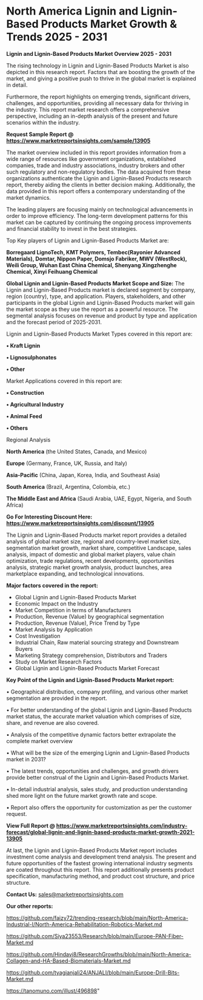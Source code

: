  # North America Lignin and Lignin-Based Products Market Growth & Trends 2025 - 2031

<Strong> Lignin and Lignin-Based Products Market Overview 2025 - 2031</strong>

The rising technology in Lignin and Lignin-Based Products Market is also depicted in this research report. Factors that are boosting the growth of the market, and giving a positive push to thrive in the global market is explained in detail.

Furthermore, the report highlights on emerging trends, significant drivers, challenges, and opportunities, providing all necessary data for thriving in the industry. This report market research offers a comprehensive perspective, including an in-depth analysis of the present and future scenarios within the industry.

<strong>Request Sample Report @ <a href=https://www.marketreportsinsights.com/sample/13905>https://www.marketreportsinsights.com/sample/13905</a></strong>

The market overview included in this report provides information from a wide range of resources like government organizations, established companies, trade and industry associations, industry brokers and other such regulatory and non-regulatory bodies. The data acquired from these organizations authenticate the Lignin and Lignin-Based Products research report, thereby aiding the clients in better decision making. Additionally, the data provided in this report offers a contemporary understanding of the market dynamics.

The leading players are focusing mainly on technological advancements in order to improve efficiency. The long-term development patterns for this market can be captured by continuing the ongoing process improvements and financial stability to invest in the best strategies.

Top Key players of Lignin and Lignin-Based Products Market are:

<strong>Borregaard LignoTech, KMT Polymers, Tembec(Rayonier Advanced Materials), Domtar, Nippon Paper, Domsjo Fabriker, MWV (WestRock), Weili Group, Wuhan East China Chemical, Shenyang Xingzhenghe Chemical, Xinyi Feihuang Chemical</strong>

<strong><b>Global Lignin and Lignin-Based Products Market Scope and Size:</b></strong>
The Lignin and Lignin-Based Products market is declared segment by company, region (country), type, and application. Players, stakeholders, and other participants in the global Lignin and Lignin-Based Products market will gain the market scope as they use the report as a powerful resource. The segmental analysis focuses on revenue and product by type and application and the forecast period of 2025-2031.

Lignin and Lignin-Based Products Market Types covered in this report are:

<strong>• Kraft Lignin

• Lignosulphonates

• Other</strong>

Market Applications covered in this report are:

<strong>• Construction

• Agricultural Industry

• Animal Feed

• Others</strong> 

Regional Analysis

<strong>North America</strong> (the United States, Canada, and Mexico)

<strong>Europe</strong> (Germany, France, UK, Russia, and Italy)

<strong>Asia-Pacific</strong> (China, Japan, Korea, India, and Southeast Asia)

<strong>South America</strong> (Brazil, Argentina, Colombia, etc.)

<strong>The Middle East and Africa</strong> (Saudi Arabia, UAE, Egypt, Nigeria, and South Africa)

<strong>Go For Interesting Discount Here: <a href=https://www.marketreportsinsights.com/discount/13905>https://www.marketreportsinsights.com/discount/13905</a></strong>

The Lignin and Lignin-Based Products market report provides a detailed analysis of global market size, regional and country-level market size, segmentation market growth, market share, competitive Landscape, sales analysis, impact of domestic and global market players, value chain optimization, trade regulations, recent developments, opportunities analysis, strategic market growth analysis, product launches, area marketplace expanding, and technological innovations.

<strong><b>Major factors covered in the report:</b></strong>
<ul>
  <li>Global Lignin and Lignin-Based Products Market </li>
  <li>Economic Impact on the Industry</li>
  <li>Market Competition in terms of Manufacturers</li>
  <li>Production, Revenue (Value) by geographical segmentation</li>
  <li>Production, Revenue (Value), Price Trend by Type</li>
  <li>Market Analysis by Application</li>
  <li>Cost Investigation</li>
  <li>Industrial Chain, Raw material sourcing strategy and Downstream Buyers</li>
  <li>Marketing Strategy comprehension, Distributors and Traders</li>
  <li>Study on Market Research Factors</li>
  <li>Global Lignin and Lignin-Based Products Market Forecast</li>
</ul>

<strong><b>Key Point of the Lignin and Lignin-Based Products Market report:</b></strong>

• Geographical distribution, company profiling, and various other market segmentation are provided in the report.

• For better understanding of the global Lignin and Lignin-Based Products market status, the accurate market valuation which comprises of size, share, and revenue are also covered.

• Analysis of the competitive dynamic factors better extrapolate the complete market overview

• What will be the size of the emerging Lignin and Lignin-Based Products market in 2031?

• The latest trends, opportunities and challenges, and growth drivers provide better construal of the Lignin and Lignin-Based Products Market.

• In-detail industrial analysis, sales study, and production understanding shed more light on the future market growth rate and scope.

• Report also offers the opportunity for customization as per the customer request.

<strong><b>View Full Report @ <a href=https://www.marketreportsinsights.com/industry-forecast/global-lignin-and-lignin-based-products-market-growth-2021-13905>https://www.marketreportsinsights.com/industry-forecast/global-lignin-and-lignin-based-products-market-growth-2021-13905</a></b></strong>


At last, the Lignin and Lignin-Based Products Market report includes investment come analysis and development trend analysis. The present and future opportunities of the fastest growing international industry segments are coated throughout this report. This report additionally presents product specification, manufacturing method, and product cost structure, and price structure.

<strong>Contact Us:</strong>
sales@marketreportsinsights.com

<strong>Our other reports:</strong>

<a href=https://github.com/faizy72/trending-research/blob/main/North-America-Industrial-I/North-America-Rehabilitation-Robotics-Market.md>https://github.com/faizy72/trending-research/blob/main/North-America-Industrial-I/North-America-Rehabilitation-Robotics-Market.md</a>

<a href=https://github.com/Siya23553/Research/blob/main/Europe-PAN-Fiber-Market.md>https://github.com/Siya23553/Research/blob/main/Europe-PAN-Fiber-Market.md</a>

<a href=https://github.com/Hindavi8/ResearchGrowths/blob/main/North-America-Collagen-and-HA-Based-Biomaterials-Market.md>https://github.com/Hindavi8/ResearchGrowths/blob/main/North-America-Collagen-and-HA-Based-Biomaterials-Market.md</a>

<a href=https://github.com/tyagianjali24/ANJALI/blob/main/Europe-Drill-Bits-Market.md>https://github.com/tyagianjali24/ANJALI/blob/main/Europe-Drill-Bits-Market.md</a>

<a href=https://tanomuno.com/illust/496898>https://tanomuno.com/illust/496898</a>"
